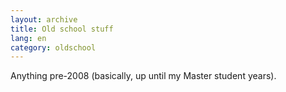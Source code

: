 ```yaml
---
layout: archive
title: Old school stuff
lang: en
category: oldschool
---
```


Anything pre-2008 (basically, up until my Master student years).
